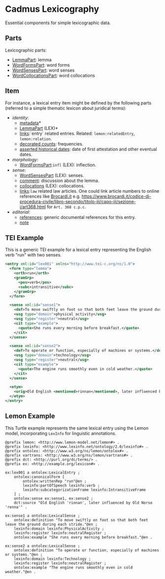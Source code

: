﻿# Cadmus Lexicography

Essential components for simple lexicographic data.

## Parts

Lexicographic parts:

- [LemmaPart](docs/lemma-part.md): lemma
- [WordFormsPart](docs/word-forms-part.md): word forms
- [WordSensesPart](docs/word-senses-part.md): word senses
- [WordCollocationsPart](docs/word-collocations-part.md): word collocations

## Item

For instance, a lexical entry item might be defined by the following parts (referred to a simple thematic lexicon about juridical terms):

- *identity*:
  - [metadata](https://github.com/vedph/cadmus-general/blob/master/docs/metadata.md)\*
  - [LemmaPart](docs/lemma-part.md) (LEX)\*
  - [links](https://vedph.github.io/cadmus-doc/models/(https://github.com/vedph/cadmus-general/blob/master/docs/fr.pin-links.md).md):`entry` related entries. Related: `lemon:relatedEntry`, `lemon:relation`.
  - [decorated counts](https://github.com/vedph/cadmus-general/blob/master/docs/decorated-counts.md): frequencies.
  - [asserted historical dates](https://github.com/vedph/cadmus-general/blob/master/docs/asserted-historical-dates.md): date of first attestation and other eventual dates.
- *morphology*:
  - [WordFormsPart](docs/word-forms-part.md):`infl` (LEX): inflection.
- *sense*:
  - [WordSensesPart](docs/word-senses-part.md) (LEX): senses.
  - [comment](https://github.com/vedph/cadmus-general/blob/master/docs/comment.md): discussion about the lemma.
  - [collocations](docs/word-collocations-part.md) (LEX): collocations.
  - [links](https://github.com/vedph/cadmus-general/blob/master/docs/fr.pin-links.md):`law` related law articles. One could link article numbers to online references like [Brocardi.it](https://www.brocardi.it) e.g. <https://www.brocardi.it/codice-di-procedura-civile/libro-secondo/titolo-iii/capo-iii/sezione-i/art368.html> for `Art. 368 c.p.c`.
- *editorial*:
  - [references](https://github.com/vedph/cadmus-general/blob/master/docs/doc-references.md): generic documental references for this entry.
  - [note](https://github.com/vedph/cadmus-general/blob/master/docs/note.md)

## TEI Example

This is a generic TEI example for a lexical entry representing the English verb "run" with two senses.

```xml
<entry xml:id="lex001" xmlns="http://www.tei-c.org/ns/1.0">
  <form type="lemma">
    <orth>run</orth>
    <gramGrp>
      <pos>verb</pos>
      <subc>intransitive</subc>
    </gramGrp>
  </form>

  <sense xml:id="sense1">
    <def>To move swiftly on foot so that both feet leave the ground during each stride.</def>
    <usg type="domain">physical activity</usg>
    <usg type="register">neutral</usg>
    <cit type="example">
      <quote>She runs every morning before breakfast.</quote>
    </cit>
  </sense>

  <sense xml:id="sense2">
    <def>To operate or function, especially of machines or systems.</def>
    <usg type="domain">technology</usg>
    <usg type="register">neutral</usg>
    <cit type="example">
      <quote>The engine runs smoothly even in cold weather.</quote>
    </cit>
  </sense>

  <etym>
    <orig>Old English <mentioned>rinnan</mentioned>, later influenced by Old Norse <mentioned>renna</mentioned>.</orig>
  </etym>
</entry>
```

## Lemon Example

This Turtle example represents the same lexical entry using the Lemon model, incorporating `LexInfo` for linguistic annotations.

```turtle
@prefix lemon: <http://www.lemon-model.net/lemon#> .
@prefix lexinfo: <http://www.lexinfo.net/ontology/2.0/lexinfo#> .
@prefix ontolex: <http://www.w3.org/ns/lemon/ontolex#> .
@prefix vartrans: <http://www.w3.org/ns/lemon/vartrans#> .
@prefix dct: <http://purl.org/dc/terms/> .
@prefix ex: <http://example.org/lexicon#> .

ex:lex001 a ontolex:LexicalEntry ;
    ontolex:canonicalForm [
        ontolex:writtenRep "run"@en ;
        lexinfo:partOfSpeech lexinfo:verb ;
        lexinfo:subcategorizationFrame lexinfo:IntransitiveFrame
    ] ;
    ontolex:sense ex:sense1, ex:sense2 ;
    dct:source "Old English 'rinnan', later influenced by Old Norse 'renna'" .

ex:sense1 a ontolex:LexicalSense ;
    ontolex:definition "To move swiftly on foot so that both feet leave the ground during each stride."@en ;
    lexinfo:domain lexinfo:PhysicalActivity ;
    lexinfo:register lexinfo:neutralRegister ;
    ontolex:example "She runs every morning before breakfast."@en .

ex:sense2 a ontolex:LexicalSense ;
    ontolex:definition "To operate or function, especially of machines or systems."@en ;
    lexinfo:domain lexinfo:Technology ;
    lexinfo:register lexinfo:neutralRegister ;
    ontolex:example "The engine runs smoothly even in cold weather."@en .
```
